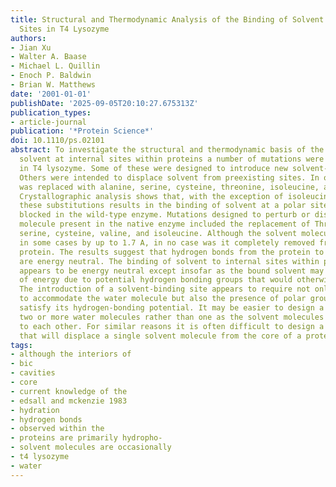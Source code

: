 ```yaml
---
title: Structural and Thermodynamic Analysis of the Binding of Solvent at Internal
  Sites in T4 Lysozyme
authors:
- Jian Xu
- Walter A. Baase
- Michael L. Quillin
- Enoch P. Baldwin
- Brian W. Matthews
date: '2001-01-01'
publishDate: '2025-09-05T20:10:27.675313Z'
publication_types:
- article-journal
publication: '*Protein Science*'
doi: 10.1110/ps.02101
abstract: To investigate the structural and thermodynamic basis of the binding of
  solvent at internal sites within proteins a number of mutations were constructed
  in T4 lysozyme. Some of these were designed to introduce new solvent-binding sites.
  Others were intended to displace solvent from preexisting sites. In one case Val-149
  was replaced with alanine, serine, cysteine, threonine, isoleucine, and glycine.
  Crystallographic analysis shows that, with the exception of isoleucine, each of
  these substitutions results in the binding of solvent at a polar site that is sterically
  blocked in the wild-type enzyme. Mutations designed to perturb or displace a solvent
  molecule present in the native enzyme included the replacement of Thr-152 with alanine,
  serine, cysteine, valine, and isoleucine. Although the solvent molecule was moved
  in some cases by up to 1.7 A, in no case was it completely removed from the folded
  protein. The results suggest that hydrogen bonds from the protein to bound solvent
  are energy neutral. The binding of solvent to internal sites within proteins also
  appears to be energy neutral except insofar as the bound solvent may prevent a loss
  of energy due to potential hydrogen bonding groups that would otherwise be unsatisfied.
  The introduction of a solvent-binding site appears to require not only a cavity
  to accommodate the water molecule but also the presence of polar groups to help
  satisfy its hydrogen-bonding potential. It may be easier to design a site to accommodate
  two or more water molecules rather than one as the solvent molecules can then hydrogen-bond
  to each other. For similar reasons it is often difficult to design a point mutation
  that will displace a single solvent molecule from the core of a protein.
tags:
- although the interiors of
- bic
- cavities
- core
- current knowledge of the
- edsall and mckenzie 1983
- hydration
- hydrogen bonds
- observed within the
- proteins are primarily hydropho-
- solvent molecules are occasionally
- t4 lysozyme
- water
---
```

